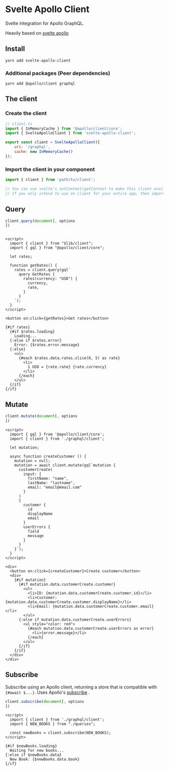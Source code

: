 # Svelte Apollo Client

Svelte integration for Apollo GraphQL.

Heavily based on [svelte apollo](https://github.com/timhall/svelte-apollo)

## Install

```shell
yarn add svelte-apollo-client
```

### Additional packages (Peer dependencies)

```shell
yarn add @apollo/client graphql
```

## The client

### Create the client

```js
// client.ts
import { InMemoryCache } from '@apollo/client/core';
import { SvelteApolloClient } from 'svelte-apollo-client';

export const client = SvelteApolloClient({
	uri: '/graphql',
	cache: new InMemoryCache()
});
```

### Import the client in your component

```js
import { client } from 'path/to/client';

// You can use svelte's setContext/getContext to make this client available to all sub-components
// If you only intend to use on client for your entire app, then importing this client directly is fine
```

## Query

```js
client.query(document[, options
])
```

```svelte

<script>
  import { client } from "$lib/client";
  import { gql } from "@apollo/client/core";

  let rates;

  function getRates() {
    rates = client.query(gql`
      query GetRates {
        rates(currency: "USD") {
          currency,
          rate,
        }
      }
    `);
  }
</script>

<button on:click={getRates}>Get rates</button>

{#if rates}
  {#if $rates.loading}
    Loading...
  {:else if $rates.error}
    Error: {$rates.error.message}
  {:else}
    <ul>
      {#each $rates.data.rates.slice(0, 5) as rate}
        <li>
          1 USD = {rate.rate} {rate.currency}
        </li>
      {/each}
    </ul>
  {/if}
{/if}
```

## Mutate

```js
client.mutate(document[, options
])
```

```svelte
<script>
  import { gql } from '@apollo/client/core';
  import { client } from './graphql/client';

  let mutation;

  async function createCustomer () {
    mutation = null;
    mutation = await client.mutate(gql`mutation {
      customerCreate(
        input: {
          firstName: "name",
          lastName: "lastname",
          email: "email@email.com"
        }
      )
      {
        customer {
          id
          displayName
          email
        }
        userErrors {
          field
          message
        }
      }
    }`);
  }
</script>

<div>
  <button on:click={createCustomer}>Create customer</button>
  <div>
    {#if mutation}
      {#if mutation.data.customerCreate.customer}
        <ul>
          <li>ID: {mutation.data.customerCreate.customer.id}</li>
          <li>Customer: {mutation.data.customerCreate.customer.displayName}</li>
          <li>Email: {mutation.data.customerCreate.customer.email}</li>
        </ul>
      {:else if mutation.data.customerCreate.userErrors}
        <ul style="color: red">
          {#each mutation.data.customerCreate.userErrors as error}
            <li>{error.message}</li>
          {/each}
        </ul>
      {/if}
    {/if}
  </div>
</div>
```

## Subscribe

Subscribe using an Apollo client, returning a store that is compatible with `{#await $...}`. Uses
Apollo's [subscribe](https://www.apollographql.com/docs/react/api/apollo-client#ApolloClient.subscribe)
.

```js
client.subscribe(document[, options
])
```

```svelte
<script>
  import { client } from './graphql/client';
  import { NEW_BOOKS } from "./queries";

  const newBooks = client.subscribe(NEW_BOOKS);
</script>

{#if $newBooks.loading}
  Waiting for new books...
{:else if $newBooks.data}
  New Book: {$newBooks.data.book}
{/if}
```

